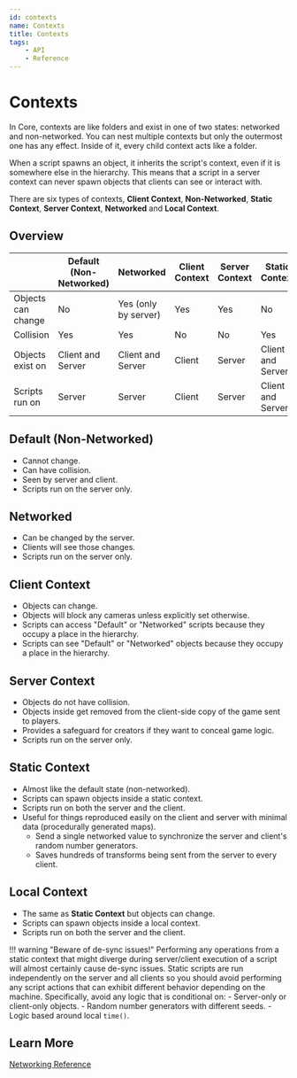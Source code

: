 ```yaml
---
id: contexts
name: Contexts
title: Contexts
tags:
    - API
    - Reference
---
```


# Contexts

In Core, contexts are like folders and exist in one of two states: networked and non-networked. You can nest multiple contexts but only the outermost one has any effect. Inside of it, every child context acts like a folder.

When a script spawns an object, it inherits the script's context, even if it is somewhere else in the hierarchy. This means that a script in a server context can never spawn objects that clients can see or interact with.

There are six types of contexts, **Client Context**, **Non-Networked**, **Static Context**, **Server Context**, **Networked** and **Local Context**.

## Overview

|                    | **Default (Non-Networked)** | **Networked**        | **Client Context** | **Server Context** | **Static Context** | **Local Context**  |
| ------------------ | ----------------------------| ---------------------| -------------------| -------------------| -------------------| -------------------|
| Objects can change | No                          | Yes (only by server) | Yes                | Yes                | No                 | Yes                |
| Collision          | Yes                         | Yes                  | No                 | No                 | Yes                | Yes                |
| Objects exist on   | Client and Server           | Client and Server    | Client             | Server             | Client and Server  | Client and Server  |
| Scripts run on     | Server                      | Server               | Client             | Server             | Client and Server  | Client and Server  |

## Default (Non-Networked)

- Cannot change.
- Can have collision.
- Seen by server and client.
- Scripts run on the server only.

## Networked

- Can be changed by the server.
- Clients will see those changes.
- Scripts run on the server only.

## Client Context

- Objects can change.
- Objects will block any cameras unless explicitly set otherwise.
- Scripts can access "Default" or "Networked" scripts because they occupy a place in the hierarchy.
- Scripts can see "Default" or "Networked" objects because they occupy a place in the hierarchy.

## Server Context

- Objects do not have collision.
- Objects inside get removed from the client-side copy of the game sent to players.
- Provides a safeguard for creators if they want to conceal game logic.
- Scripts run on the server only.

## Static Context

- Almost like the default state (non-networked).
- Scripts can spawn objects inside a static context.
- Scripts run on both the server and the client.
- Useful for things reproduced easily on the client and server with minimal data (procedurally generated maps).
    - Send a single networked value to synchronize the server and client's random number generators.
    - Saves hundreds of transforms being sent from the server to every client.

## Local Context

- The same as **Static Context** but objects can change.
- Scripts can spawn objects inside a local context.
- Scripts run on both the server and the client.

!!! warning "Beware of de-sync issues!"
    Performing any operations from a static context that might diverge during server/client execution of a script will almost certainly cause de-sync issues.
    Static scripts are run independently on the server and all clients so you should avoid performing any script actions that can exhibit different behavior depending on the machine. Specifically, avoid any logic that is conditional on:
    - Server-only or client-only objects.
    - Random number generators with different seeds.
    - Logic based around local `time()`.

## Learn More

[Networking Reference](../references/networking.md)
